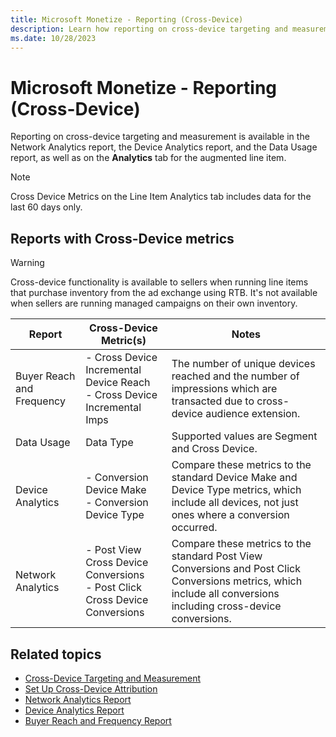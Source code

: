 ```yaml
---
title: Microsoft Monetize - Reporting (Cross-Device)
description: Learn how reporting on cross-device targeting and measurement is available across the Network Analytics report, the Device Analytics report, and the Data Usage report.  
ms.date: 10/28/2023
---
```



# Microsoft Monetize - Reporting (Cross-Device)

Reporting on cross-device targeting and measurement is available in the Network Analytics report, the Device Analytics report, and the Data Usage report, as well as on the **Analytics** tab for the augmented line item.

> [!NOTE]
> Cross Device Metrics on the Line Item Analytics tab includes data for the last 60 days only.

## Reports with Cross-Device metrics

> [!WARNING]
> Cross-device functionality is available to sellers when running line items that purchase inventory from the ad exchange using RTB. It's not available when sellers are running managed campaigns on their own inventory.

| Report | Cross-Device Metric(s) | Notes |
|--|--|--|
| Buyer Reach and Frequency | - Cross Device Incremental Device Reach<br> - Cross Device Incremental Imps | The number of unique devices reached and the number of impressions which are transacted due to cross-device audience extension. |
| Data Usage | Data Type | Supported values are Segment and Cross Device. |
| Device Analytics | - Conversion Device Make<br> - Conversion Device Type | Compare these metrics to the standard Device Make and Device Type metrics, which include all devices, not just ones where a conversion occurred. |
| Network Analytics | - Post View Cross Device Conversions<br> - Post Click Cross Device Conversions | Compare these metrics to the standard Post View Conversions and Post Click Conversions metrics, which include all conversions including cross-device conversions. |

## Related topics

- [Cross-Device Targeting and Measurement](cross-device-targeting-and-measurement.md)
- [Set Up Cross-Device Attribution](set-up-cross-device-attribution.md)
- [Network Analytics Report](network-analytics-report.md)
- [Device Analytics Report](device-analytics-report.md)
- [Buyer Reach and Frequency Report](buyer-reach-and-frequency-report.md)